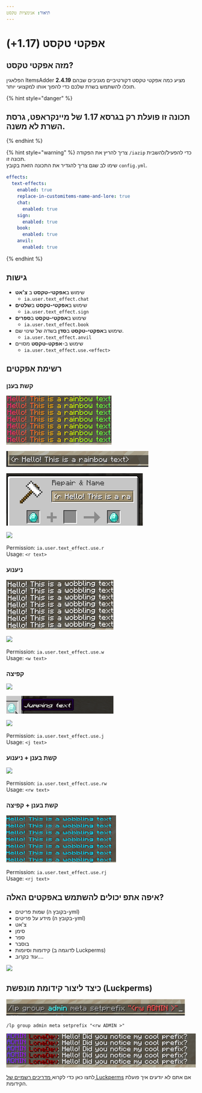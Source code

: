 ```yaml
---
תיאור: אנימציות טקסט
---
```


# אפקטי טקסט (1.17+)

## מזה אפקטי טקסט?

הפלאגין ItemsAdder **2.4.19** מציע כמה אפקטי טקסט דקורטיביים מגניבים שבהם תוכלו להשתמש בשרת שלכם כדי להפוך אותו למקצועי יותר.

{% hint style="danger" %}
## תכונה זו פועלת רק בגרסא **1.17 של מיינקראפט**, גרסת השרת לא משנה.
{% endhint %}

{% hint style="warning" %}
צריך להריץ את הפקודה `/iazip` כדי להפעיל/להשבית תכונה זו.\
שימו לב שגם צריך להגדיר את התכונה הזאת בקובץ `config.yml`.

```yaml
effects:
  text-effects:
    enabled: true
    replace-in-customitems-name-and-lore: true
    chat:
      enabled: true
    sign:
      enabled: true
    book:
      enabled: true
    anvil:
      enabled: true
```
{% endhint %}



## גישות

* שימוש ב**אפקטי-טקסט** ב **צ'אט**
  * `ia.user.text_effect.chat`
* שימוש ב**אפקטי-טקסט** ב**שלטים**
  * `ia.user.text_effect.sign`
* שימוש ב**אפקטי-טקסט** ב**ספרים**
  * `ia.user.text_effect.book`
* שימוש ב**אפקטי-טקסט** ב**סדן** בשדה של שינוי שם.
  * `ia.user.text_effect.anvil`
* שימוש ב-**אפקט-טקסט** מסויים
  * `ia.user.text_effect.use.<effect>`

## רשימת אפקטים

### קשת בענן

![](../.gitbook/assets/rainbow.gif)

![](<../.gitbook/assets/immagine (128).png>)

![](<../.gitbook/assets/immagine (129).png>)

![](../.gitbook/assets/rainbow\_item.gif)

Permission: `ia.user.text_effect.use.r`\
Usage: `<r text>`

### ניענוע

![](../.gitbook/assets/wobble.gif)

![](../.gitbook/assets/wobble\_item.gif)

Permission: `ia.user.text_effect.use.w`\
Usage: `<w text>`

### קפיצה

![](../.gitbook/assets/jump\_chat.gif)

![](../.gitbook/assets/jump.gif)

![](../.gitbook/assets/jump\_boss.gif)

Permission: `ia.user.text_effect.use.j`\
Usage: `<j text>`

### קשת בענן + ניענוע

![](../.gitbook/assets/rw\_chat.gif)

Permission: `ia.user.text_effect.use.rw`\
Usage: `<rw text>`

### קשת בענן + קפיצה

![](../.gitbook/assets/rj.gif)

Permission: `ia.user.text_effect.use.rj`\
Usage: `<rj text>`

## איפה אתפ יכולים להשתמש באפקטים האלה?

* שמות פריטים (בקובץ ה-yml)
* מידע על פריטים (בקובץ ה-yml)
* צ'אט
* סימן
* ספר
* בוסבר
* קידומות וסיומות (לדוגמה ב Luckperms)
* _עוד בקרוב...._

![](../.gitbook/assets/rainbow\_wobble\_lore.gif)

## כיצד ליצור קידומת מונפשת (Luckperms)

![](<../.gitbook/assets/immagine (133).png>)

`/lp group admin meta setprefix "<rw ADMIN >"`

![](../.gitbook/assets/prefix.gif)

לחצו כאן כדי לקרוא[ מדריכים רשמיים של Luckperms](https://luckperms.net/wiki/Prefixes,-Suffixes-&-Meta) אם אתם לא יודעים איך פועלת הקידומת.
